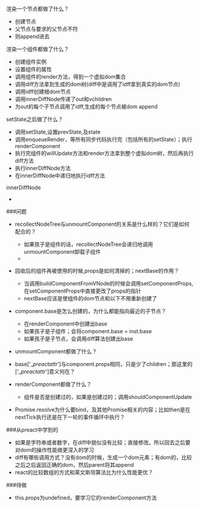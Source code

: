 渲染一个节点都做了什么？

- 创建节点
- 父节点与要求的父节点不符
- 则append进去

渲染一个组件都做了什么？

- 创建组件实例
- 设置组件的属性
- 调用组件的render方法，得到一个虚拟dom集合
- 调用diff方法拿到生成的dom树(diff中是调用了idff拿到真实的dom节点)
- 调用idff创建根dom节点
- 调用innerDiffNode传递了out和vchildren
- 为out的每个子节点调用了idff,生成的每个节点被dom append

setState之后做了什么？

- 调用setState,设置prevState,及state
- 调用enqueueRender，等所有同步代码执行完（包括所有的setState）；执行renderComponent
- 执行完组件的willUpdate方法和render方法拿到整个虚拟dom树，然后再执行diff方法
- 执行innerDiffNode方法
- 在innerDiffNode中递归地执行idff方法

innerDiffNode

- 


###问题

- recollectNodeTree与unmountComponent的关系是什么样的？它们是如何配合的？

  - 如果孩子是组件的话，recollectNodeTree会递归地调用unmountComponent卸载子组件
  - 
- 回收后的组件再被使用的时候,props是如何清掉的；nextBase的作用？

  - 当调用buildComponentFromVNode的时候会调用setComponentProps,在setComponentProps中直接更改了props的指针
  - nextBase应该是使组件的dom节点和以下不用重新创建了

- component.base是怎么创建的，为什么都能指向最近的子节点？  

  - 在renderComponent中创建出base
  - 如果孩子是子组件；会将component.base = inst.base
  - 如果孩子是子节点，会调用diff算法创建出base

- unmountComponent都做了什么？

- base['__preactattr_']与component.props相同，只是少了children；那这里的['__preactattr_']意义何在？

- renderComponent都做了什么？

  - 组件是否是创建过的，如果是创建过的；调用shouldComponentUpdate

- Promise.resolve为什么要bind，及其他Promise相关的内容；比如then是在nextTick执行还是在下一轮的事件循环中执行？


###从preact中学到的

- 如果是字符串或者数字，在diff中貌似没有比较；直接修改。所以回去之后要对dom的操作性能做更深入的学习
- diff有哪些调用方式？没有dom的时候，生成一个dom元素；有dom的，比较之后之后返回正确的dom，然后parent将其append
- react的比较数组的方式和莱文斯坦算法比为什么性能更优？


###待做

- this.props为undefined，要学习它的renderComponent方法